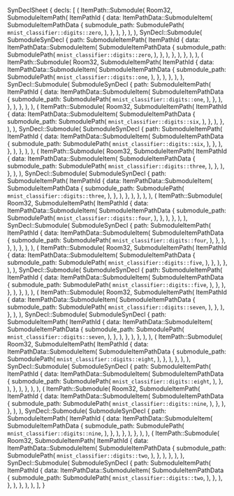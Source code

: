 SynDeclSheet {
    decls: [
        (
            ItemPath::Submodule(
                Room32,
                SubmoduleItemPath(
                    ItemPathId {
                        data: ItemPathData::SubmoduleItem(
                            SubmoduleItemPathData {
                                submodule_path: SubmodulePath(
                                    `mnist_classifier::digits::zero`,
                                ),
                            },
                        ),
                    },
                ),
            ),
            SynDecl::Submodule(
                SubmoduleSynDecl {
                    path: SubmoduleItemPath(
                        ItemPathId {
                            data: ItemPathData::SubmoduleItem(
                                SubmoduleItemPathData {
                                    submodule_path: SubmodulePath(
                                        `mnist_classifier::digits::zero`,
                                    ),
                                },
                            ),
                        },
                    ),
                },
            ),
        ),
        (
            ItemPath::Submodule(
                Room32,
                SubmoduleItemPath(
                    ItemPathId {
                        data: ItemPathData::SubmoduleItem(
                            SubmoduleItemPathData {
                                submodule_path: SubmodulePath(
                                    `mnist_classifier::digits::one`,
                                ),
                            },
                        ),
                    },
                ),
            ),
            SynDecl::Submodule(
                SubmoduleSynDecl {
                    path: SubmoduleItemPath(
                        ItemPathId {
                            data: ItemPathData::SubmoduleItem(
                                SubmoduleItemPathData {
                                    submodule_path: SubmodulePath(
                                        `mnist_classifier::digits::one`,
                                    ),
                                },
                            ),
                        },
                    ),
                },
            ),
        ),
        (
            ItemPath::Submodule(
                Room32,
                SubmoduleItemPath(
                    ItemPathId {
                        data: ItemPathData::SubmoduleItem(
                            SubmoduleItemPathData {
                                submodule_path: SubmodulePath(
                                    `mnist_classifier::digits::six`,
                                ),
                            },
                        ),
                    },
                ),
            ),
            SynDecl::Submodule(
                SubmoduleSynDecl {
                    path: SubmoduleItemPath(
                        ItemPathId {
                            data: ItemPathData::SubmoduleItem(
                                SubmoduleItemPathData {
                                    submodule_path: SubmodulePath(
                                        `mnist_classifier::digits::six`,
                                    ),
                                },
                            ),
                        },
                    ),
                },
            ),
        ),
        (
            ItemPath::Submodule(
                Room32,
                SubmoduleItemPath(
                    ItemPathId {
                        data: ItemPathData::SubmoduleItem(
                            SubmoduleItemPathData {
                                submodule_path: SubmodulePath(
                                    `mnist_classifier::digits::three`,
                                ),
                            },
                        ),
                    },
                ),
            ),
            SynDecl::Submodule(
                SubmoduleSynDecl {
                    path: SubmoduleItemPath(
                        ItemPathId {
                            data: ItemPathData::SubmoduleItem(
                                SubmoduleItemPathData {
                                    submodule_path: SubmodulePath(
                                        `mnist_classifier::digits::three`,
                                    ),
                                },
                            ),
                        },
                    ),
                },
            ),
        ),
        (
            ItemPath::Submodule(
                Room32,
                SubmoduleItemPath(
                    ItemPathId {
                        data: ItemPathData::SubmoduleItem(
                            SubmoduleItemPathData {
                                submodule_path: SubmodulePath(
                                    `mnist_classifier::digits::four`,
                                ),
                            },
                        ),
                    },
                ),
            ),
            SynDecl::Submodule(
                SubmoduleSynDecl {
                    path: SubmoduleItemPath(
                        ItemPathId {
                            data: ItemPathData::SubmoduleItem(
                                SubmoduleItemPathData {
                                    submodule_path: SubmodulePath(
                                        `mnist_classifier::digits::four`,
                                    ),
                                },
                            ),
                        },
                    ),
                },
            ),
        ),
        (
            ItemPath::Submodule(
                Room32,
                SubmoduleItemPath(
                    ItemPathId {
                        data: ItemPathData::SubmoduleItem(
                            SubmoduleItemPathData {
                                submodule_path: SubmodulePath(
                                    `mnist_classifier::digits::five`,
                                ),
                            },
                        ),
                    },
                ),
            ),
            SynDecl::Submodule(
                SubmoduleSynDecl {
                    path: SubmoduleItemPath(
                        ItemPathId {
                            data: ItemPathData::SubmoduleItem(
                                SubmoduleItemPathData {
                                    submodule_path: SubmodulePath(
                                        `mnist_classifier::digits::five`,
                                    ),
                                },
                            ),
                        },
                    ),
                },
            ),
        ),
        (
            ItemPath::Submodule(
                Room32,
                SubmoduleItemPath(
                    ItemPathId {
                        data: ItemPathData::SubmoduleItem(
                            SubmoduleItemPathData {
                                submodule_path: SubmodulePath(
                                    `mnist_classifier::digits::seven`,
                                ),
                            },
                        ),
                    },
                ),
            ),
            SynDecl::Submodule(
                SubmoduleSynDecl {
                    path: SubmoduleItemPath(
                        ItemPathId {
                            data: ItemPathData::SubmoduleItem(
                                SubmoduleItemPathData {
                                    submodule_path: SubmodulePath(
                                        `mnist_classifier::digits::seven`,
                                    ),
                                },
                            ),
                        },
                    ),
                },
            ),
        ),
        (
            ItemPath::Submodule(
                Room32,
                SubmoduleItemPath(
                    ItemPathId {
                        data: ItemPathData::SubmoduleItem(
                            SubmoduleItemPathData {
                                submodule_path: SubmodulePath(
                                    `mnist_classifier::digits::eight`,
                                ),
                            },
                        ),
                    },
                ),
            ),
            SynDecl::Submodule(
                SubmoduleSynDecl {
                    path: SubmoduleItemPath(
                        ItemPathId {
                            data: ItemPathData::SubmoduleItem(
                                SubmoduleItemPathData {
                                    submodule_path: SubmodulePath(
                                        `mnist_classifier::digits::eight`,
                                    ),
                                },
                            ),
                        },
                    ),
                },
            ),
        ),
        (
            ItemPath::Submodule(
                Room32,
                SubmoduleItemPath(
                    ItemPathId {
                        data: ItemPathData::SubmoduleItem(
                            SubmoduleItemPathData {
                                submodule_path: SubmodulePath(
                                    `mnist_classifier::digits::nine`,
                                ),
                            },
                        ),
                    },
                ),
            ),
            SynDecl::Submodule(
                SubmoduleSynDecl {
                    path: SubmoduleItemPath(
                        ItemPathId {
                            data: ItemPathData::SubmoduleItem(
                                SubmoduleItemPathData {
                                    submodule_path: SubmodulePath(
                                        `mnist_classifier::digits::nine`,
                                    ),
                                },
                            ),
                        },
                    ),
                },
            ),
        ),
        (
            ItemPath::Submodule(
                Room32,
                SubmoduleItemPath(
                    ItemPathId {
                        data: ItemPathData::SubmoduleItem(
                            SubmoduleItemPathData {
                                submodule_path: SubmodulePath(
                                    `mnist_classifier::digits::two`,
                                ),
                            },
                        ),
                    },
                ),
            ),
            SynDecl::Submodule(
                SubmoduleSynDecl {
                    path: SubmoduleItemPath(
                        ItemPathId {
                            data: ItemPathData::SubmoduleItem(
                                SubmoduleItemPathData {
                                    submodule_path: SubmodulePath(
                                        `mnist_classifier::digits::two`,
                                    ),
                                },
                            ),
                        },
                    ),
                },
            ),
        ),
    ],
}
